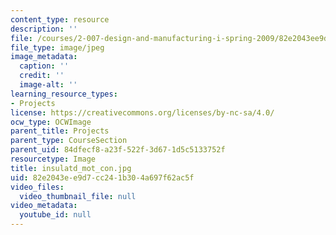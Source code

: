 ```yaml
---
content_type: resource
description: ''
file: /courses/2-007-design-and-manufacturing-i-spring-2009/82e2043ee9d7cc241b304a697f62ac5f_insulatd_mot_con.jpg
file_type: image/jpeg
image_metadata:
  caption: ''
  credit: ''
  image-alt: ''
learning_resource_types:
- Projects
license: https://creativecommons.org/licenses/by-nc-sa/4.0/
ocw_type: OCWImage
parent_title: Projects
parent_type: CourseSection
parent_uid: 84dfecf8-a23f-522f-3d67-1d5c5133752f
resourcetype: Image
title: insulatd_mot_con.jpg
uid: 82e2043e-e9d7-cc24-1b30-4a697f62ac5f
video_files:
  video_thumbnail_file: null
video_metadata:
  youtube_id: null
---
```

